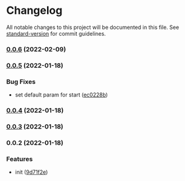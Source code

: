 # Changelog

All notable changes to this project will be documented in this file. See [standard-version](https://github.com/conventional-changelog/standard-version) for commit guidelines.

### [0.0.6](https://github.com/Krivega/stats-peerconnection/compare/v0.0.5...v0.0.6) (2022-02-09)

### [0.0.5](https://github.com/Krivega/stats-peerconnection/compare/v0.0.4...v0.0.5) (2022-01-18)

### Bug Fixes

- set default param for start ([ec0228b](https://github.com/Krivega/stats-peerconnection/commit/ec0228b087c10018ae826f265e1f327245acae21))

### [0.0.4](https://github.com/Krivega/stats-peerconnection/compare/v0.0.3...v0.0.4) (2022-01-18)

### [0.0.3](https://github.com/Krivega/stats-peerconnection/compare/v0.0.2...v0.0.3) (2022-01-18)

### 0.0.2 (2022-01-18)

### Features

- init ([9d71f2e](https://github.com/Krivega/stats-peerconnection/commit/9d71f2e05fbdd1ea2f7b1a9152391588fc61c046))
